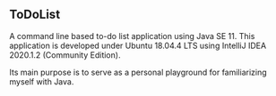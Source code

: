 ## ToDoList

A command line based to-do list application using Java SE 11.
This application is developed under Ubuntu 18.04.4 LTS using IntelliJ IDEA 2020.1.2 (Community Edition).

Its main purpose is to serve as a personal playground for familiarizing myself with Java.

